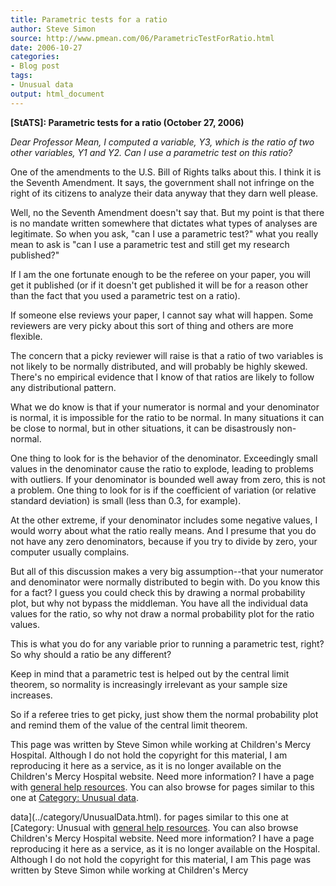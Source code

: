 ```yaml
---
title: Parametric tests for a ratio
author: Steve Simon
source: http://www.pmean.com/06/ParametricTestForRatio.html
date: 2006-10-27
categories:
- Blog post
tags:
- Unusual data
output: html_document
---
```

**[StATS]: Parametric tests for a ratio (October 27,
2006)**

*Dear Professor Mean, I computed a variable, Y3, which is the ratio of
two other variables, Y1 and Y2. Can I use a parametric test on this
ratio?*

One of the amendments to the U.S. Bill of Rights talks about this. I
think it is the Seventh Amendment. It says, the government shall not
infringe on the right of its citizens to analyze their data anyway that
they darn well please.

Well, no the Seventh Amendment doesn't say that. But my point is that
there is no mandate written somewhere that dictates what types of
analyses are legitimate. So when you ask, "can I use a parametric
test?" what you really mean to ask is "can I use a parametric test and
still get my research published?"

If I am the one fortunate enough to be the referee on your paper, you
will get it published (or if it doesn't get published it will be for a
reason other than the fact that you used a parametric test on a ratio).

If someone else reviews your paper, I cannot say what will happen. Some
reviewers are very picky about this sort of thing and others are more
flexible.

The concern that a picky reviewer will raise is that a ratio of two
variables is not likely to be normally distributed, and will probably be
highly skewed. There's no empirical evidence that I know of that ratios
are likely to follow any distributional pattern.

What we do know is that if your numerator is normal and your denominator
is normal, it is impossible for the ratio to be normal. In many
situations it can be close to normal, but in other situations, it can be
disastrously non-normal.

One thing to look for is the behavior of the denominator. Exceedingly
small values in the denominator cause the ratio to explode, leading to
problems with outliers. If your denominator is bounded well away from
zero, this is not a problem. One thing to look for is if the coefficient
of variation (or relative standard deviation) is small (less than 0.3,
for example).

At the other extreme, if your denominator includes some negative values,
I would worry about what the ratio really means. And I presume that you
do not have any zero denominators, because if you try to divide by zero,
your computer usually complains.

But all of this discussion makes a very big assumption\--that your
numerator and denominator were normally distributed to begin with. Do
you know this for a fact? I guess you could check this by drawing a
normal probability plot, but why not bypass the middleman. You have all
the individual data values for the ratio, so why not draw a normal
probability plot for the ratio values.

This is what you do for any variable prior to running a parametric test,
right? So why should a ratio be any different?

Keep in mind that a parametric test is helped out by the central limit
theorem, so normality is increasingly irrelevant as your sample size
increases.

So if a referee tries to get picky, just show them the normal
probability plot and remind them of the value of the central limit
theorem.

This page was written by Steve Simon while working at Children's Mercy
Hospital. Although I do not hold the copyright for this material, I am
reproducing it here as a service, as it is no longer available on the
Children's Mercy Hospital website. Need more information? I have a page
with [general help resources](../GeneralHelp.html). You can also browse
for pages similar to this one at [Category: Unusual
data](../category/UnusualData.html).
<!---More--->
data](../category/UnusualData.html).
for pages similar to this one at [Category: Unusual
with [general help resources](../GeneralHelp.html). You can also browse
Children's Mercy Hospital website. Need more information? I have a page
reproducing it here as a service, as it is no longer available on the
Hospital. Although I do not hold the copyright for this material, I am
This page was written by Steve Simon while working at Children's Mercy

<!---Do not use
**[StATS]: Parametric tests for a ratio (October 27,
This page was written by Steve Simon while working at Children's Mercy
Hospital. Although I do not hold the copyright for this material, I am
reproducing it here as a service, as it is no longer available on the
Children's Mercy Hospital website. Need more information? I have a page
with [general help resources](../GeneralHelp.html). You can also browse
for pages similar to this one at [Category: Unusual
data](../category/UnusualData.html).
--->

